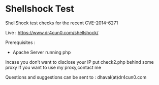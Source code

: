 Shellshock Test
==========

ShellShock test checks for the recent CVE-2014-6271

Live : https://www.dr4cun0.com/shellshock/

Prerequisites :

* Apache Server running php

Incase you don’t want to disclose your IP put check2.php behind some proxy
If you want to use my proxy,contact me

Questions and suggestions can be sent to : dhaval(at)dr4cun0.com


